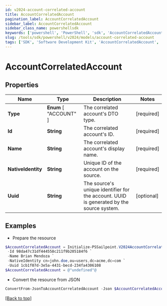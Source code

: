 ```yaml
---
id: v2024-account-correlated-account
title: AccountCorrelatedAccount
pagination_label: AccountCorrelatedAccount
sidebar_label: AccountCorrelatedAccount
sidebar_class_name: powershellsdk
keywords: ['powershell', 'PowerShell', 'sdk', 'AccountCorrelatedAccount', 'V2024AccountCorrelatedAccount'] 
slug: /tools/sdk/powershell/v2024/models/account-correlated-account
tags: ['SDK', 'Software Development Kit', 'AccountCorrelatedAccount', 'V2024AccountCorrelatedAccount']
---
```



# AccountCorrelatedAccount

## Properties

Name | Type | Description | Notes
------------ | ------------- | ------------- | -------------
**Type** |  **Enum** [  "ACCOUNT" ] | The correlated account's DTO type. | [required]
**Id** | **String** | The correlated account's ID. | [required]
**Name** | **String** | The correlated account's display name. | [required]
**NativeIdentity** | **String** | Unique ID of the account on the source. | [required]
**Uuid** | **String** | The source's unique identifier for the account. UUID is generated by the source system. | [optional] 

## Examples

- Prepare the resource
```powershell
$AccountCorrelatedAccount = Initialize-PSSailpoint.V2024AccountCorrelatedAccount  -Type ACCOUNT `
 -Id 98da47c31df444558c211f9b205184f6 `
 -Name Brian Mendoza `
 -NativeIdentity cn=john.doe,ou=users,dc=acme,dc=com `
 -Uuid 1cb1f07d-3e5a-4431-becd-234fa4306108
$AccountCorrelatedAccount = @"undefined"@
```

- Convert the resource from JSON
```powershell
ConvertFrom-JsonToAccountCorrelatedAccount -Json $AccountCorrelatedAccount
```


[[Back to top]](#) 

